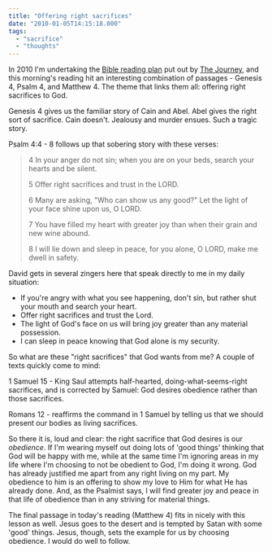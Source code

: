 ```yaml
---
title: "Offering right sacrifices"
date: "2010-01-05T14:15:18.000"
tags: 
  - "sacrifice"
  - "thoughts"
---
```


In 2010 I'm undertaking the [Bible reading plan](http://journeyon.net/engage/scripture/reading) put out by [The Journey](http://journeyon.net), and this morning's reading hit an interesting combination of passages - Genesis 4, Psalm 4, and Matthew 4. The theme that links them all: offering right sacrifices to God.

Genesis 4 gives us the familiar story of Cain and Abel. Abel gives the right sort of sacrifice. Cain doesn't. Jealousy and murder ensues. Such a tragic story.

Psalm 4:4 - 8 follows up that sobering story with these verses:

> 4 In your anger do not sin; when you are on your beds, search your hearts and be silent.
> 
> 5 Offer right sacrifices and trust in the LORD.
> 
> 6 Many are asking, "Who can show us any good?" Let the light of your face shine upon us, O LORD.
> 
> 7 You have filled my heart with greater joy than when their grain and new wine abound.
> 
> 8 I will lie down and sleep in peace, for you alone, O LORD, make me dwell in safety.

David gets in several zingers here that speak directly to me in my daily situation:

- If you're angry with what you see happening, don't sin, but rather shut your mouth and search your heart.
- Offer right sacrifices and trust the Lord.
- The light of God's face on us will bring joy greater than any material possession.
- I can sleep in peace knowing that God alone is my security.

So what are these "right sacrifices" that God wants from me? A couple of texts quickly come to mind:

1 Samuel 15 - King Saul attempts half-hearted, doing-what-seems-right sacrifices, and is corrected by Samuel: God desires obedience rather than those sacrifices.

Romans 12 - reaffirms the command in 1 Samuel by telling us that we should present our bodies as living sacrifices.

So there it is, loud and clear: the right sacrifice that God desires is our _obedience_. If I'm wearing myself out doing lots of 'good things' thinking that God will be happy with me, while at the same time I'm ignoring areas in my life where I'm choosing to not be obedient to God, I'm doing it wrong. God has already justified me apart from any right living on my part. My obedience to him is an offering to show my love to Him for what He has already done. And, as the Psalmist says, I will find greater joy and peace in that life of obedience than in any striving for material things.

The final passage in today's reading (Matthew 4) fits in nicely with this lesson as well. Jesus goes to the desert and is tempted by Satan with some 'good' things. Jesus, though, sets the example for us by choosing obedience. I would do well to follow.

